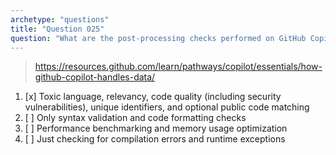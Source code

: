 ```yaml
---
archetype: "questions"
title: "Question 025"
question: "What are the post-processing checks performed on GitHub Copilot's responses?"
---
```


> https://resources.github.com/learn/pathways/copilot/essentials/how-github-copilot-handles-data/
1. [x] Toxic language, relevancy, code quality (including security vulnerabilities), unique identifiers, and optional public code matching
1. [ ] Only syntax validation and code formatting checks
1. [ ] Performance benchmarking and memory usage optimization
1. [ ] Just checking for compilation errors and runtime exceptions
